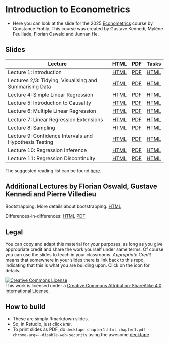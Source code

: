 # Introduction to Econometrics

* Here you can look at the slide for the 2025 [Econometrics](https://github.com/Frohly-Constance/Course_Econometrics) course by Constance Frohly. This course was created by Gustave Kennedi, Mylène Feuillade, Florian Oswald and Junnan He.


## Slides

| Lecture | HTML | PDF | Tasks |
|---------|:----:|:---:|-------|
| Lecture 1: Introduction | [HTML](https://raw.githack.com/Frohly-Constance/Course_Econometrics/master/chapter_intro/Deck1_Intro.html) | [PDF](https://rawcdn.githack.com/Frohly-Constance/Course_Econometrics/master/chapter_intro/Deck1.pdf) | [HTML](https://raw.githack.com/Frohly-Constance/Course_Econometrics/master/chapter_intro/tasks/intro_tasks.html) |
| Lectures 2/3: Tidying, Visualising and Summarising Data | [HTML](https://raw.githack.com/Frohly-Constance/Course_Econometrics/master/chapter_tidy/Deck2_Tidy.html) | [PDF](https://rawcdn.githack.com/Frohly-Constance/Course_Econometrics/master/chapter_tidy/Deck2_Tidy.pdf) | [HTML](https://raw.githack.com/Frohly-Constance/Course_Econometrics/master/chapter_tidy/tasks/Task2_Tidy.html)  |
| Lecture 4: Simple Linear Regression | [HTML](https://raw.githack.com/Frohly-Constance/Course_Econometrics/master/chapter_slr/Deck3_slr.html) | [PDF](https://rawcdn.githack.com/Frohly-Constance/Course_Econometrics/master/chapter_slr/Deck3_slr.pdf) | [HTML](https://raw.githack.com/Frohly-Constance/Course_Econometrics/master/chapter_slr/tasks/Task3_slr.html)  |
| Lecture 5: Introduction to Causality | [HTML](https://raw.githack.com/Frohly-Constance/Course_Econometrics/master/chapter_causality/Deck4_Causality.html) | [PDF](https://rawcdn.githack.com/Frohly-Constance/Course_Econometrics/master/chapter_causality/Deck4_Causality.pdf) | [HTML](https://raw.githack.com/Frohly-Constance/Course_Econometrics/master/chapter_causality/tasks/Task4_Causality.html) |
| Lecture 6: Multiple Linear Regression | [HTML](https://raw.githack.com/Frohly-Constance/Course_Econometrics/master/chapter_mlr/chapter_mlr.html) | [PDF](https://rawcdn.githack.com/Frohly-Constance/Course_Econometrics/master/chapter_mlr/chapter_mlr.pdf)  | [HTML](https://raw.githack.com/Frohly-Constance/Course_Econometrics/master/chapter_mlr/tasks/mlr_tasks.html) |
| Lecture 7: Linear Regression Extensions | [HTML](https://raw.githack.com/Frohly-Constance/Course_Econometrics/master/chapter_regext/chapter_regext.html) | [PDF](https://rawcdn.githack.com/Frohly-Constance/Course_Econometrics/master/chapter_regext/chapter_regext.pdf)  | [HTML](https://raw.githack.com/Frohly-Constance/Course_Econometrics/master/chapter_regext/tasks/regext_tasks.html)  |
| Lecture 8: Sampling | [HTML](https://raw.githack.com/Frohly-Constance/Course_Econometrics/master/chapter_sampling/chapter_sampling.html) | [PDF](https://rawcdn.githack.com/Frohly-Constance/Course_Econometrics/master/chapter_sampling/chapter_sampling.pdf) | [HTML](https://raw.githack.com/Frohly-Constance/Course_Econometrics/master/chapter_sampling/tasks/sampling_tasks.html)  |
| Lecture 9: Confidence Intervals and Hypothesis Testing | [HTML](https://raw.githack.com/Frohly-Constance/Course_Econometrics/master/chapter_ci_hyptest/chapter_ci_hyptest.html) | [PDF](https://rawcdn.githack.com/Frohly-Constance/Course_Econometrics/master/chapter_ci_hyptest/chapter_ci_hyptest.pdf) | [HTML]()  |
| Lecture 10: Regression Inference | [HTML](https://raw.githack.com/Frohly-Constance/Course_Econometrics/master/chapter_reginference/reg_inference.html) | [PDF](https://rawcdn.githack.com/Frohly-Constance/Course_Econometrics/master/chapter_reginference/reg_inference.pdf) | [HTML](https://raw.githack.com/Frohly-Constance/Course_Econometrics/master/chapter_reginference/tasks/reginference_tasks.html) |
| Lecture 11: Regression Discontinuity | [HTML](https://raw.githack.com/Frohly-Constance/Course_Econometrics/master/chapter-RDD/RDD.html) | [PDF](https://rawcdn.githack.com/Frohly-Constance/Course_Econometrics/master/chapter-RDD/RDD.pdf)  | [HTML]() |

The suggested reading list can be found [here](https://github.com/Frohly-Constance/Course_Econometrics/blob/master/syllabus.md).

## Additional Lectures by Florian Oswald, Gustave Kennedi and Pierre Villedieu

Bootstrapping: More details about bootstrapping. [HTML](https://raw.githack.com/ScPoEcon/ScPoEconometrics-Slides/master/chapter_bootstrap/boostrap.html)

Differences-in-differences:
[HTML](https://raw.githack.com/ScPoEcon/ScPoEconometrics-Slides/master/chapter_did/chapter_did.html) [PDF](https://rawcdn.githack.com/ScPoEcon/ScPoEconometrics-Slides/master/chapter_did/chapter_did.pdf)

## Legal

You can copy and adapt this material for your purposes, as long as you give appropriate credit and share the work yourself  under same terms. Of course you can use the slides to teach in your classrooms. *Appropriate Credit* means that somewhere in your slides there is link back to this repo, indicating that this is what you are building upon. Click on the icon for details.

<a rel="license" href="http://creativecommons.org/licenses/by-sa/4.0/"><img alt="Creative Commons License" style="border-width:0" src="https://i.creativecommons.org/l/by-sa/4.0/88x31.png" /></a><br />This work is licensed under a <a rel="license" href="http://creativecommons.org/licenses/by-sa/4.0/">Creative Commons Attribution-ShareAlike 4.0 International License</a>.

## How to build

* These are simply Rmarkdown slides.
* So, in Rstudio, just click *knit*.
* To print slides as PDF, do 
```decktape chapter1.html chapter1.pdf --chrome-arg=--disable-web-security```
using the awesome [decktape](https://github.com/astefanutti/decktape)
